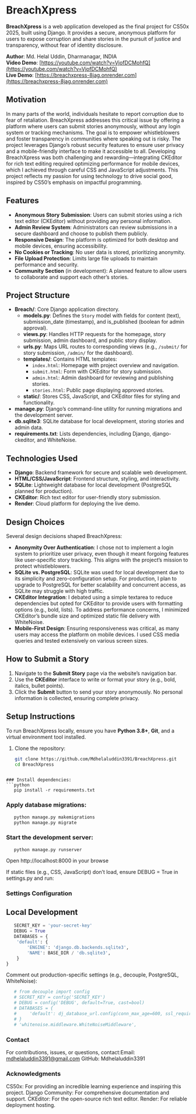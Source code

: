 # BreachXpress
**BreachXpress** is a web application developed as the final project for CS50x 2025, built using Django. It provides a secure, anonymous platform for users to expose corruption and share stories in the pursuit of justice and transparency, without fear of identity disclosure.

**Author**: Md. Helal Uddin, Dharmanagar, INDIA  
**Video Demo**: [https://youtube.com/watch?v=VjofDCMohfQ](https://youtube.com/watch?v=VjofDCMohfQ)  
**Live Demo**: [https://breachxpress-8jag.onrender.com](https://breachxpress-8jag.onrender.com)

## Motivation
In many parts of the world, individuals hesitate to report corruption due to fear of retaliation. BreachXpress addresses this critical issue by offering a platform where users can submit stories anonymously, without any login system or tracking mechanisms. The goal is to empower whistleblowers and foster transparency in communities where speaking out is risky. The project leverages Django’s robust security features to ensure user privacy and a mobile-friendly interface to make it accessible to all. Developing BreachXpress was both challenging and rewarding—integrating CKEditor for rich text editing required optimizing performance for mobile devices, which I achieved through careful CSS and JavaScript adjustments. This project reflects my passion for using technology to drive social good, inspired by CS50’s emphasis on impactful programming.

## Features
- **Anonymous Story Submission**: Users can submit stories using a rich text editor (CKEditor) without providing any personal information.
- **Admin Review System**: Administrators can review submissions in a secure dashboard and choose to publish them publicly.
- **Responsive Design**: The platform is optimized for both desktop and mobile devices, ensuring accessibility.
- **No Cookies or Tracking**: No user data is stored, prioritizing anonymity.
- **File Upload Protection**: Limits large file uploads to maintain performance and security.
- **Community Section** (in development): A planned feature to allow users to collaborate and support each other’s stories.

## Project Structure
- **Breach/**: Core Django application directory.
  - **models.py**: Defines the `Story` model with fields for content (text), submission_date (timestamp), and is_published (boolean for admin approval).
  - **views.py**: Handles HTTP requests for the homepage, story submission, admin dashboard, and public story display.
  - **urls.py**: Maps URL routes to corresponding views (e.g., `/submit/` for story submission, `/admin/` for the dashboard).
  - **templates/**: Contains HTML templates:
    - `index.html`: Homepage with project overview and navigation.
    - `submit.html`: Form with CKEditor for story submission.
    - `admin.html`: Admin dashboard for reviewing and publishing stories.
    - `stories.html`: Public page displaying approved stories.
  - **static/**: Stores CSS, JavaScript, and CKEditor files for styling and functionality.
- **manage.py**: Django’s command-line utility for running migrations and the development server.
- **db.sqlite3**: SQLite database for local development, storing stories and admin data.
- **requirements.txt**: Lists dependencies, including Django, django-ckeditor, and WhiteNoise.

## Technologies Used
- **Django**: Backend framework for secure and scalable web development.
- **HTML/CSS/JavaScript**: Frontend structure, styling, and interactivity.
- **SQLite**: Lightweight database for local development (PostgreSQL planned for production).
- **CKEditor**: Rich text editor for user-friendly story submission.
- **Render**: Cloud platform for deploying the live demo.

## Design Choices
Several design decisions shaped BreachXpress:
- **Anonymity Over Authentication**: I chose not to implement a login system to prioritize user privacy, even though it meant forgoing features like user-specific story tracking. This aligns with the project’s mission to protect whistleblowers.
- **SQLite vs. PostgreSQL**: SQLite was used for local development due to its simplicity and zero-configuration setup. For production, I plan to upgrade to PostgreSQL for better scalability and concurrent access, as SQLite may struggle with high traffic.
- **CKEditor Integration**: I debated using a simple textarea to reduce dependencies but opted for CKEditor to provide users with formatting options (e.g., bold, lists). To address performance concerns, I minimized CKEditor’s bundle size and optimized static file delivery with WhiteNoise.
- **Mobile-First Design**: Ensuring responsiveness was critical, as many users may access the platform on mobile devices. I used CSS media queries and tested extensively on various screen sizes.

## How to Submit a Story
1. Navigate to the **Submit Story** page via the website’s navigation bar.
2. Use the **CKEditor** interface to write or format your story (e.g., bold, italics, bullet points).
3. Click the **Submit** button to send your story anonymously. No personal information is collected, ensuring complete privacy.

## Setup Instructions
To run BreachXpress locally, ensure you have **Python 3.8+**, **Git**, and a virtual environment tool installed.

1. Clone the repository:
   ```bash
   git clone https://github.com/Mdhelaluddin3391/BreachXpress.git
   cd BreachXpress
```

### Install dependencies:
```python
   pip install -r requirements.txt
```

### Apply database migrations:
```python
   python manage.py makemigrations
   python manage.py migrate
```

### Start the development server:
```
   python manage.py runserver
```

Open http://localhost:8000 in your browse

If static files (e.g., CSS, JavaScript) don’t load, ensure DEBUG = True in settings.py and run:

### Settings Configuration
## Local Development
```python
   SECRET_KEY = 'your-secret-key'
   DEBUG = True
   DATABASES = {
    'default': {
        'ENGINE': 'django.db.backends.sqlite3',
        'NAME': BASE_DIR / 'db.sqlite3',
    }
}
```

Comment out production-specific settings (e.g., decouple, PostgreSQL, WhiteNoise):

```python
   # from decouple import config
   # SECRET_KEY = config('SECRET_KEY')
   # DEBUG = config('DEBUG', default=True, cast=bool)
   # DATABASES = {
   #     'default': dj_database_url.config(conn_max_age=600, ssl_require=True)
   # }
   # 'whitenoise.middleware.WhiteNoiseMiddleware',

```

### Contact
For contributions, issues, or questions, 
contact:Email: mdhelaluddin3391@gmail.com
GitHub: Mdhelaluddin3391

### Acknowledgments
CS50x: For providing an incredible learning experience and inspiring this project.
Django Community: For comprehensive documentation and support.
CKEditor: For the open-source rich text editor.
Render: For reliable deployment hosting.



